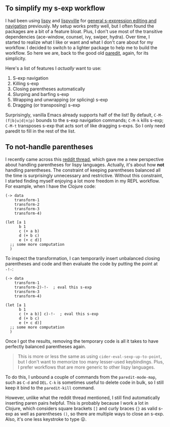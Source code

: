 ## To simplify my s-exp workflow

I had been using [lispy] and [lispyville] for [general s-expression editing and
navigation][1] previously. My setup works pretty well, but I often found the
packages are a bit of a feature bloat. Plus, I don't use most of the transitive
dependencies (ace-window, counsel, ivy, swiper, hydra). Over time, I started to
realize what I like or want and what I don't care about for my workflow. I
decided to switch to a lighter package to help me to build the workflow. So here
we are, back to the good old [paredit], again, for its simplicity.

Here's a list of features I _actually_ want to use:

1. S-exp navigation
1. Killing s-exp
1. Closing parentheses automatically
1. Slurping and barfing s-exp
1. Wrapping and unwrapping (or splicing) s-exp
1. Dragging (or transposing) s-exp

Surprisingly, vanilla Emacs already supports half of the list! By default,
`C-M-(f|b|u|d|n|p)` bounds to the s-exp navigation commands; `C-M-k` kills
s-exp; `C-M-t` transposes s-exp that acts sort of like dragging s-exps. So I
only need paredit to fill in the rest of the list.

## To not-handle parentheses

I recently came across this [reddit thread][2], which gave me a new perspective
about handling parentheses for lispy languages. Actually, it's about how __not__
handling parentheses. The constraint of keeping parentheses balanced all the
time is surprisingly unnecessary and restrictive. Without this constraint, I
started finding myself enjoying a lot more freedom in my REPL workflow. For
example, when I have the Clojure code:

```
(-> data
    transform-1
    transform-2
    transform-3
    transform-4)

(let [a 1
      b 1
      c (+ a b)
      d (+ b c)
      e (+ c d)]
  ;; some more computation
  )
```

To inspect the transformation, I can temporarily insert unbalanced closing
parentheses and code and then evaluate the code by putting the point at `-!-`:

```
(-> data
    transform-1
    transform-2)-!-  ; eval this s-exp
    transform-3
    transform-4)

(let [a 1
      b 1
      c (+ a b)] c)-!-  ; eval this s-exp
      d (+ b c)
      e (+ c d)]
  ;; some more computation
  )
```

Once I got the results, removing the temporary code is all it takes to have
perfectly balanced parentheses again.

> This is more or less the same as using `cider-eval-sexp-up-to-point`, but I
> don't want to memorize too many lesser-used keybindings. Plus, I prefer
> workflows that are more generic to other lispy languages.

To do this, I unbound a couple of commands from the `paredit-mode-map`, such as
`C-d` and `DEL`. `C-k` is sometimes useful to delete code in bulk, so I still
keep it bind to the `paredit-kill` command.

However, unlike what the reddit thread mentioned, I still find automatically
inserting paren pairs helpful. This is probably because I work a lot in Clojure,
which considers square brackets `[]` and curly braces `{}` as valid s-exp as
well as parentheses `()`, so there are multiple ways to close an s-exp. Also,
it's one less keystroke to type 😛.

[paredit]:https://www.emacswiki.org/emacs/ParEdit
[lispy]:https://github.com/abo-abo/lispy
[lispyville]:https://github.com/noctuid/lispyville

[1]:/blog/my-emacs-clojure-dev-env-overview.md#lispy-lispyville-general-lisp-s-expression-editing
[2]:https://www.reddit.com/r/emacs/comments/l7khmk/what_key_binding_scheme_do_you_use_to_handle/gl9fcqs?utm_source=share&utm_medium=web2x&context=3

<!--  LocalWords:  paredit lispy lispyville swiper exps
 -->
